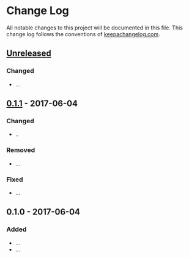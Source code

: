 # Change Log
All notable changes to this project will be documented in this file. This change log follows the conventions of [keepachangelog.com](http://keepachangelog.com/).

## [Unreleased]
### Changed
- ...

## [0.1.1] - 2017-06-04
### Changed
- ..

### Removed
- ...

### Fixed
- ...

## 0.1.0 - 2017-06-04
### Added
- ...
- ...

[Unreleased]: https://github.com/your-name/webpack-jvm-clj/compare/0.1.1...HEAD
[0.1.1]: https://github.com/your-name/webpack-jvm-clj/compare/0.1.0...0.1.1

